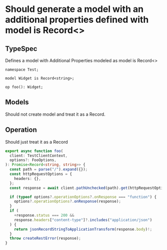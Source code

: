 # Should generate a model with an additional properties defined with model is Record<>

## TypeSpec

Defines a model with Additional Properties modeled as model is Record<>

```tsp
namespace Test;

model Widget is Record<string>;

op foo(): Widget;
```

## Models

Should not create model and treat it as a Record.

## Operation

Should just treat it as a Record

```ts src/api/testClientOperations.ts function foo
export async function foo(
  client: TestClientContext,
  options?: FooOptions,
): Promise<Record<string, string>> {
  const path = parse("/").expand({});
  const httpRequestOptions = {
    headers: {},
  };
  const response = await client.pathUnchecked(path).get(httpRequestOptions);

  if (typeof options?.operationOptions?.onResponse === "function") {
    options?.operationOptions?.onResponse(response);
  }
  if (
    +response.status === 200 &&
    response.headers["content-type"]?.includes("application/json")
  ) {
    return jsonRecordStringToApplicationTransform(response.body)!;
  }
  throw createRestError(response);
}
```
